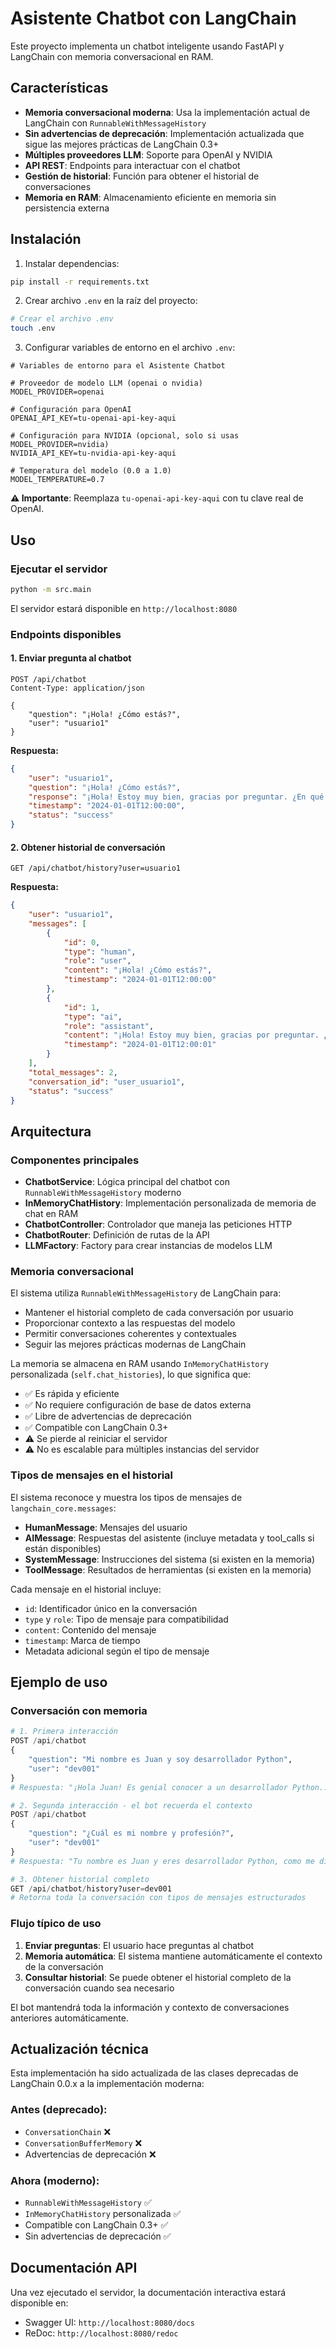# Asistente Chatbot con LangChain

Este proyecto implementa un chatbot inteligente usando FastAPI y LangChain con memoria conversacional en RAM.

## Características

- **Memoria conversacional moderna**: Usa la implementación actual de LangChain con `RunnableWithMessageHistory`
- **Sin advertencias de deprecación**: Implementación actualizada que sigue las mejores prácticas de LangChain 0.3+
- **Múltiples proveedores LLM**: Soporte para OpenAI y NVIDIA
- **API REST**: Endpoints para interactuar con el chatbot
- **Gestión de historial**: Función para obtener el historial de conversaciones
- **Memoria en RAM**: Almacenamiento eficiente en memoria sin persistencia externa

## Instalación

1. Instalar dependencias:
```bash
pip install -r requirements.txt
```

2. Crear archivo `.env` en la raíz del proyecto:
```bash
# Crear el archivo .env
touch .env
```

3. Configurar variables de entorno en el archivo `.env`:
```env
# Variables de entorno para el Asistente Chatbot

# Proveedor de modelo LLM (openai o nvidia)
MODEL_PROVIDER=openai

# Configuración para OpenAI
OPENAI_API_KEY=tu-openai-api-key-aqui

# Configuración para NVIDIA (opcional, solo si usas MODEL_PROVIDER=nvidia)
NVIDIA_API_KEY=tu-nvidia-api-key-aqui

# Temperatura del modelo (0.0 a 1.0)
MODEL_TEMPERATURE=0.7
```

**⚠️ Importante**: Reemplaza `tu-openai-api-key-aqui` con tu clave real de OpenAI.

## Uso

### Ejecutar el servidor
```bash
python -m src.main
```

El servidor estará disponible en `http://localhost:8080`

### Endpoints disponibles

#### 1. Enviar pregunta al chatbot
```http
POST /api/chatbot
Content-Type: application/json

{
    "question": "¡Hola! ¿Cómo estás?",
    "user": "usuario1"
}
```

**Respuesta:**
```json
{
    "user": "usuario1",
    "question": "¡Hola! ¿Cómo estás?",
    "response": "¡Hola! Estoy muy bien, gracias por preguntar. ¿En qué puedo ayudarte hoy?",
    "timestamp": "2024-01-01T12:00:00",
    "status": "success"
}
```

#### 2. Obtener historial de conversación
```http
GET /api/chatbot/history?user=usuario1
```

**Respuesta:**
```json
{
    "user": "usuario1",
    "messages": [
        {
            "id": 0,
            "type": "human",
            "role": "user",
            "content": "¡Hola! ¿Cómo estás?",
            "timestamp": "2024-01-01T12:00:00"
        },
        {
            "id": 1,
            "type": "ai",
            "role": "assistant",
            "content": "¡Hola! Estoy muy bien, gracias por preguntar. ¿En qué puedo ayudarte hoy?",
            "timestamp": "2024-01-01T12:00:01"
        }
    ],
    "total_messages": 2,
    "conversation_id": "user_usuario1",
    "status": "success"
}
```

## Arquitectura

### Componentes principales

- **ChatbotService**: Lógica principal del chatbot con `RunnableWithMessageHistory` moderno
- **InMemoryChatHistory**: Implementación personalizada de memoria de chat en RAM
- **ChatbotController**: Controlador que maneja las peticiones HTTP
- **ChatbotRouter**: Definición de rutas de la API
- **LLMFactory**: Factory para crear instancias de modelos LLM

### Memoria conversacional

El sistema utiliza `RunnableWithMessageHistory` de LangChain para:
- Mantener el historial completo de cada conversación por usuario
- Proporcionar contexto a las respuestas del modelo
- Permitir conversaciones coherentes y contextuales
- Seguir las mejores prácticas modernas de LangChain

La memoria se almacena en RAM usando `InMemoryChatHistory` personalizada (`self.chat_histories`), lo que significa que:
- ✅ Es rápida y eficiente
- ✅ No requiere configuración de base de datos externa
- ✅ Libre de advertencias de deprecación
- ✅ Compatible con LangChain 0.3+
- ⚠️ Se pierde al reiniciar el servidor
- ⚠️ No es escalable para múltiples instancias del servidor

### Tipos de mensajes en el historial

El sistema reconoce y muestra los tipos de mensajes de `langchain_core.messages`:

- **HumanMessage**: Mensajes del usuario
- **AIMessage**: Respuestas del asistente (incluye metadata y tool_calls si están disponibles)
- **SystemMessage**: Instrucciones del sistema (si existen en la memoria)
- **ToolMessage**: Resultados de herramientas (si existen en la memoria)

Cada mensaje en el historial incluye:
- `id`: Identificador único en la conversación
- `type` y `role`: Tipo de mensaje para compatibilidad
- `content`: Contenido del mensaje
- `timestamp`: Marca de tiempo
- Metadata adicional según el tipo de mensaje

## Ejemplo de uso

### Conversación con memoria
```python
# 1. Primera interacción
POST /api/chatbot
{
    "question": "Mi nombre es Juan y soy desarrollador Python",
    "user": "dev001"
}
# Respuesta: "¡Hola Juan! Es genial conocer a un desarrollador Python..."

# 2. Segunda interacción - el bot recuerda el contexto
POST /api/chatbot
{
    "question": "¿Cuál es mi nombre y profesión?",
    "user": "dev001"
}
# Respuesta: "Tu nombre es Juan y eres desarrollador Python, como me dijiste anteriormente."

# 3. Obtener historial completo
GET /api/chatbot/history?user=dev001
# Retorna toda la conversación con tipos de mensajes estructurados
```

### Flujo típico de uso
1. **Enviar preguntas**: El usuario hace preguntas al chatbot
2. **Memoria automática**: El sistema mantiene automáticamente el contexto de la conversación
3. **Consultar historial**: Se puede obtener el historial completo de la conversación cuando sea necesario

El bot mantendrá toda la información y contexto de conversaciones anteriores automáticamente.

## Actualización técnica

Esta implementación ha sido actualizada de las clases deprecadas de LangChain 0.0.x a la implementación moderna:

### Antes (deprecado):
- `ConversationChain` ❌
- `ConversationBufferMemory` ❌  
- Advertencias de deprecación ❌

### Ahora (moderno):
- `RunnableWithMessageHistory` ✅
- `InMemoryChatHistory` personalizada ✅
- Compatible con LangChain 0.3+ ✅
- Sin advertencias de deprecación ✅

## Documentación API

Una vez ejecutado el servidor, la documentación interactiva estará disponible en:
- Swagger UI: `http://localhost:8080/docs`
- ReDoc: `http://localhost:8080/redoc` 